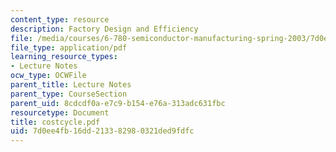 ```yaml
---
content_type: resource
description: Factory Design and Efficiency
file: /media/courses/6-780-semiconductor-manufacturing-spring-2003/7d0ee4fb16dd213382980321ded9fdfc_costcycle.pdf
file_type: application/pdf
learning_resource_types:
- Lecture Notes
ocw_type: OCWFile
parent_title: Lecture Notes
parent_type: CourseSection
parent_uid: 8cdcdf0a-e7c9-b154-e76a-313adc631fbc
resourcetype: Document
title: costcycle.pdf
uid: 7d0ee4fb-16dd-2133-8298-0321ded9fdfc
---
```

